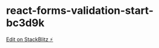 # react-forms-validation-start-bc3d9k

[Edit on StackBlitz ⚡️](https://stackblitz.com/edit/react-forms-validation-start-bc3d9k)
